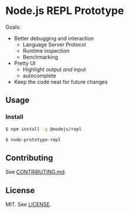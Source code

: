 # Node.js REPL Prototype

Goals:

- Better debugging and interaction
  - Language Server Protocol
  - Runtime inspection
  - Benchmarking
- Pretty UI
  - Highlight output *and* input
  - autocomplete
- Keep the code neat for future changes

## Usage

### Install
```sh
$ npm install -g @nodejs/repl
```
```sh
$ node-prototype-repl
```

## Contributing

See [CONTRIBUTING.md](./CONTRIBUTING.md).

## License

MIT. See [LICENSE](./LICENSE).
